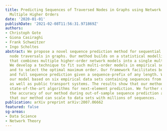```yaml
---
title: Predicting Sequences of Traversed Nodes in Graphs using Network Models with
  Multiple Higher Orders
date: '2020-01-01'
publishDate: '2021-02-08T11:56:31.971869Z'
authors:
- Christoph Gote
- Giona Casiraghi
- Frank Schweitzer
- Ingo Scholtes
abstract: We propose a novel sequence prediction method for sequential data capturing
  node traversals in graphs. Our method builds on a statistical modelling framework
  that combines multiple higher-order network models into a single multi-order model.
  We develop a technique to fit such multi-order models in empirical sequential data
  and to select the optimal maximum order. Our framework facilitates both next-element
  and full sequence prediction given a sequence-prefix of any length. We evaluate
  our model based on six empirical data sets containing sequences from website navigation
  as well as public transport systems. The results show that our method out-performs
  state-of-the-art algorithms for next-element prediction. We further demonstrate
  the accuracy of our method during out-of-sample sequence prediction and validate
  that our method can scale to data sets with millions of sequences.
publication: arXiv preprint arXiv:2007.06662
featured: false
sg-areas:
- Data Science
- Network Theory
---
```

